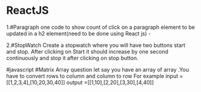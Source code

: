 # ReactJS
1.#Paragraph
one code to show count of click on a paragraph element to be updated in a h2 element(need to be done using React js) -


2.#StopWatch
Create a stopwatch where you will have two buttons start and stop. After clicking on Start it should increase by one second continuously and
stop it after clicking on stop button.


#javascript
#Matrix
Array question let say you have an array of array .You have to convert rows to column and column to row
For example 
input =[[1,2,3,4],[10,20,30,40]]
output =[[1,10],[2,20],[3,30],[4,40]]
